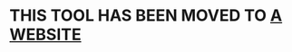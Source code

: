 # THIS TOOL HAS BEEN MOVED TO [A WEBSITE](https://sealldeveloper.github.io/boogoxseal.xyz/tools/polotemplate)


